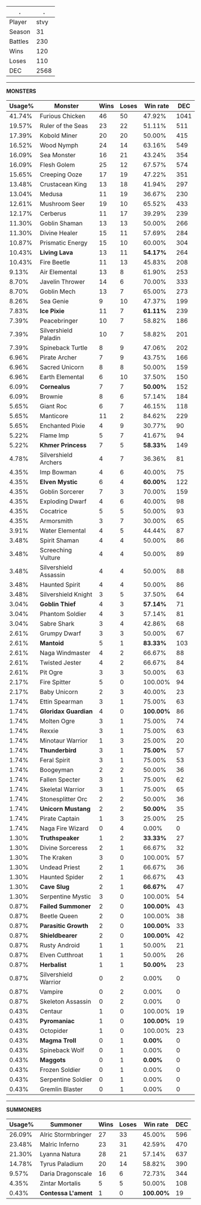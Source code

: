 .|.
|-|-
Player|stvy
Season|31
Battles|230
Wins|120
Loses|110
DEC|2568

---
**MONSTERS**

Usage%|Monster|Wins|Loses|Win rate|DEC|
-|-|-|-|-|-|
41.74%|Furious Chicken|46|50|47.92%|1041|
19.57%|Ruler of the Seas|23|22|51.11%|511|
17.39%|Kobold Miner|20|20|50.00%|415|
16.52%|Wood Nymph|24|14|63.16%|549|
16.09%|Sea Monster|16|21|43.24%|354|
16.09%|Flesh Golem|25|12|67.57%|574|
15.65%|Creeping Ooze|17|19|47.22%|351|
13.48%|Crustacean King|13|18|41.94%|297|
13.04%|Medusa|11|19|36.67%|230|
12.61%|Mushroom Seer|19|10|65.52%|433|
12.17%|Cerberus|11|17|39.29%|239|
11.30%|Goblin Shaman|13|13|50.00%|266|
11.30%|Divine Healer|15|11|57.69%|284|
10.87%|Prismatic Energy|15|10|60.00%|304|
10.43%|**Living Lava**|13|11|**54.17%**|264|
10.43%|Fire Beetle|11|13|45.83%|208|
9.13%|Air Elemental|13|8|61.90%|253|
8.70%|Javelin Thrower|14|6|70.00%|333|
8.70%|Goblin Mech|13|7|65.00%|273|
8.26%|Sea Genie|9|10|47.37%|199|
7.83%|**Ice Pixie**|11|7|**61.11%**|239|
7.39%|Peacebringer|10|7|58.82%|186|
7.39%|Silvershield Paladin|10|7|58.82%|201|
7.39%|Spineback Turtle|8|9|47.06%|202|
6.96%|Pirate Archer|7|9|43.75%|166|
6.96%|Sacred Unicorn|8|8|50.00%|159|
6.96%|Earth Elemental|6|10|37.50%|150|
6.09%|**Cornealus**|7|7|**50.00%**|152|
6.09%|Brownie|8|6|57.14%|184|
5.65%|Giant Roc|6|7|46.15%|118|
5.65%|Manticore|11|2|84.62%|229|
5.65%|Enchanted Pixie|4|9|30.77%|90|
5.22%|Flame Imp|5|7|41.67%|94|
5.22%|**Khmer Princess**|7|5|**58.33%**|149|
4.78%|Silvershield Archers|4|7|36.36%|81|
4.35%|Imp Bowman|4|6|40.00%|75|
4.35%|**Elven Mystic**|6|4|**60.00%**|122|
4.35%|Goblin Sorcerer|7|3|70.00%|159|
4.35%|Exploding Dwarf|4|6|40.00%|98|
4.35%|Cocatrice|5|5|50.00%|93|
4.35%|Armorsmith|3|7|30.00%|65|
3.91%|Water Elemental|4|5|44.44%|87|
3.48%|Spirit Shaman|4|4|50.00%|86|
3.48%|Screeching Vulture|4|4|50.00%|89|
3.48%|Silvershield Assassin|4|4|50.00%|88|
3.48%|Haunted Spirit|4|4|50.00%|86|
3.48%|Silvershield Knight|3|5|37.50%|64|
3.04%|**Goblin Thief**|4|3|**57.14%**|71|
3.04%|Phantom Soldier|4|3|57.14%|81|
3.04%|Sabre Shark|3|4|42.86%|68|
2.61%|Grumpy Dwarf|3|3|50.00%|67|
2.61%|**Mantoid**|5|1|**83.33%**|103|
2.61%|Naga Windmaster|4|2|66.67%|88|
2.61%|Twisted Jester|4|2|66.67%|84|
2.61%|Pit Ogre|3|3|50.00%|63|
2.17%|Fire Spitter|5|0|100.00%|94|
2.17%|Baby Unicorn|2|3|40.00%|23|
1.74%|Ettin Spearman|3|1|75.00%|63|
1.74%|**Gloridax Guardian**|4|0|**100.00%**|86|
1.74%|Molten Ogre|3|1|75.00%|74|
1.74%|Rexxie|3|1|75.00%|63|
1.74%|Minotaur Warrior|1|3|25.00%|20|
1.74%|**Thunderbird**|3|1|**75.00%**|57|
1.74%|Feral Spirit|3|1|75.00%|53|
1.74%|Boogeyman|2|2|50.00%|36|
1.74%|Fallen Specter|3|1|75.00%|62|
1.74%|Skeletal Warrior|3|1|75.00%|65|
1.74%|Stonesplitter Orc|2|2|50.00%|36|
1.74%|**Unicorn Mustang**|2|2|**50.00%**|35|
1.74%|Pirate Captain|1|3|25.00%|25|
1.74%|Naga Fire Wizard|0|4|0.00%|0|
1.30%|**Truthspeaker**|1|2|**33.33%**|27|
1.30%|Divine Sorceress|2|1|66.67%|32|
1.30%|The Kraken|3|0|100.00%|57|
1.30%|Undead Priest|2|1|66.67%|36|
1.30%|Haunted Spider|2|1|66.67%|43|
1.30%|**Cave Slug**|2|1|**66.67%**|47|
1.30%|Serpentine Mystic|3|0|100.00%|54|
0.87%|**Failed Summoner**|2|0|**100.00%**|43|
0.87%|Beetle Queen|2|0|100.00%|38|
0.87%|**Parasitic Growth**|2|0|**100.00%**|33|
0.87%|**Shieldbearer**|2|0|**100.00%**|42|
0.87%|Rusty Android|1|1|50.00%|21|
0.87%|Elven Cutthroat|1|1|50.00%|26|
0.87%|**Herbalist**|1|1|**50.00%**|23|
0.87%|Silvershield Warrior|0|2|0.00%|0|
0.87%|Vampire|0|2|0.00%|0|
0.87%|Skeleton Assassin|0|2|0.00%|0|
0.43%|Centaur|1|0|100.00%|19|
0.43%|**Pyromaniac**|1|0|**100.00%**|19|
0.43%|Octopider|1|0|100.00%|23|
0.43%|**Magma Troll**|0|1|**0.00%**|0|
0.43%|Spineback Wolf|0|1|0.00%|0|
0.43%|**Maggots**|0|1|**0.00%**|0|
0.43%|Frozen Soldier|0|1|0.00%|0|
0.43%|Serpentine Soldier|0|1|0.00%|0|
0.43%|Gremlin Blaster|0|1|0.00%|0|

---
**SUMMONERS**

Usage%|Summoner|Wins|Loses|Win rate|DEC|
-|-|-|-|-|-|
26.09%|Alric Stormbringer|27|33|45.00%|596|
23.48%|Malric Inferno|23|31|42.59%|470|
21.30%|Lyanna Natura|28|21|57.14%|637|
14.78%|Tyrus Paladium|20|14|58.82%|390|
9.57%|Daria Dragonscale|16|6|72.73%|344|
4.35%|Zintar Mortalis|5|5|50.00%|108|
0.43%|**Contessa L'ament**|1|0|**100.00%**|19|
